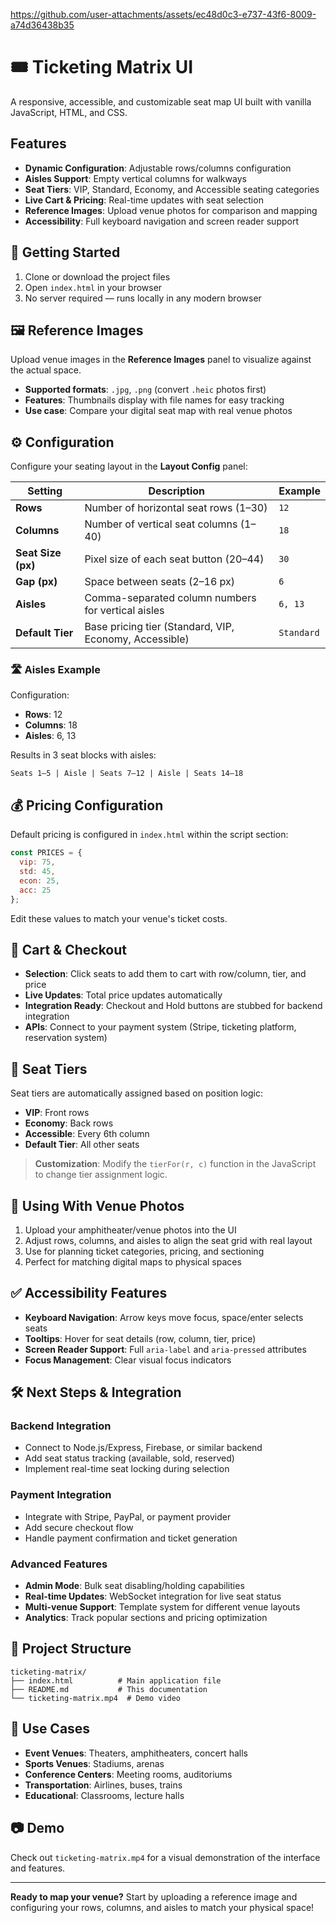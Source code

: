 https://github.com/user-attachments/assets/ec48d0c3-e737-43f6-8009-a74d36438b35

# 🎟️ Ticketing Matrix UI

A responsive, accessible, and customizable seat map UI built with vanilla JavaScript, HTML, and CSS.

## Features

- **Dynamic Configuration**: Adjustable rows/columns configuration
- **Aisles Support**: Empty vertical columns for walkways
- **Seat Tiers**: VIP, Standard, Economy, and Accessible seating categories
- **Live Cart & Pricing**: Real-time updates with seat selection
- **Reference Images**: Upload venue photos for comparison and mapping
- **Accessibility**: Full keyboard navigation and screen reader support

## 🚀 Getting Started

1. Clone or download the project files
2. Open `index.html` in your browser
3. No server required — runs locally in any modern browser

## 🖼️ Reference Images

Upload venue images in the **Reference Images** panel to visualize against the actual space.

- **Supported formats**: `.jpg`, `.png` (convert `.heic` photos first)
- **Features**: Thumbnails display with file names for easy tracking
- **Use case**: Compare your digital seat map with real venue photos

## ⚙️ Configuration

Configure your seating layout in the **Layout Config** panel:

| Setting | Description | Example |
|---------|-------------|---------|
| **Rows** | Number of horizontal seat rows (1–30) | `12` |
| **Columns** | Number of vertical seat columns (1–40) | `18` |
| **Seat Size (px)** | Pixel size of each seat button (20–44) | `30` |
| **Gap (px)** | Space between seats (2–16 px) | `6` |
| **Aisles** | Comma-separated column numbers for vertical aisles | `6, 13` |
| **Default Tier** | Base pricing tier (Standard, VIP, Economy, Accessible) | `Standard` |

### 🛣️ Aisles Example

Configuration:
- **Rows**: 12
- **Columns**: 18  
- **Aisles**: 6, 13

Results in 3 seat blocks with aisles:
```
Seats 1–5 | Aisle | Seats 7–12 | Aisle | Seats 14–18
```

## 💰 Pricing Configuration

Default pricing is configured in `index.html` within the script section:

```javascript
const PRICES = { 
  vip: 75, 
  std: 45, 
  econ: 25, 
  acc: 25 
};
```

Edit these values to match your venue's ticket costs.

## 🛒 Cart & Checkout

- **Selection**: Click seats to add them to cart with row/column, tier, and price
- **Live Updates**: Total price updates automatically
- **Integration Ready**: Checkout and Hold buttons are stubbed for backend integration
- **APIs**: Connect to your payment system (Stripe, ticketing platform, reservation system)

## 🎨 Seat Tiers

Seat tiers are automatically assigned based on position logic:

- **VIP**: Front rows
- **Economy**: Back rows  
- **Accessible**: Every 6th column
- **Default Tier**: All other seats

> **Customization**: Modify the `tierFor(r, c)` function in the JavaScript to change tier assignment logic.

## 📸 Using With Venue Photos

1. Upload your amphitheater/venue photos into the UI
2. Adjust rows, columns, and aisles to align the seat grid with real layout
3. Use for planning ticket categories, pricing, and sectioning
4. Perfect for matching digital maps to physical spaces

## ✅ Accessibility Features

- **Keyboard Navigation**: Arrow keys move focus, space/enter selects seats
- **Tooltips**: Hover for seat details (row, column, tier, price)
- **Screen Reader Support**: Full `aria-label` and `aria-pressed` attributes
- **Focus Management**: Clear visual focus indicators

## 🛠️ Next Steps & Integration

### Backend Integration
- Connect to Node.js/Express, Firebase, or similar backend
- Add seat status tracking (available, sold, reserved)
- Implement real-time seat locking during selection

### Payment Integration  
- Integrate with Stripe, PayPal, or payment provider
- Add secure checkout flow
- Handle payment confirmation and ticket generation

### Advanced Features
- **Admin Mode**: Bulk seat disabling/holding capabilities
- **Real-time Updates**: WebSocket integration for live seat status
- **Multi-venue Support**: Template system for different venue layouts
- **Analytics**: Track popular sections and pricing optimization

## 📁 Project Structure

```
ticketing-matrix/
├── index.html          # Main application file
├── README.md           # This documentation
└── ticketing-matrix.mp4  # Demo video
```

## 🎯 Use Cases

- **Event Venues**: Theaters, amphitheaters, concert halls
- **Sports Venues**: Stadiums, arenas
- **Conference Centers**: Meeting rooms, auditoriums  
- **Transportation**: Airlines, buses, trains
- **Educational**: Classrooms, lecture halls

## 📷 Demo

Check out `ticketing-matrix.mp4` for a visual demonstration of the interface and features.

---

**Ready to map your venue?** Start by uploading a reference image and configuring your rows, columns, and aisles to match your physical space!
